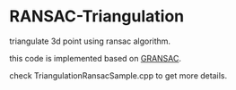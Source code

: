 # RANSAC-Triangulation
triangulate 3d point using ransac algorithm.

this code is implemented based on [GRANSAC](https://github.com/drsrinathsridhar/GRANSAC).

check TriangulationRansacSample.cpp to get more details.
